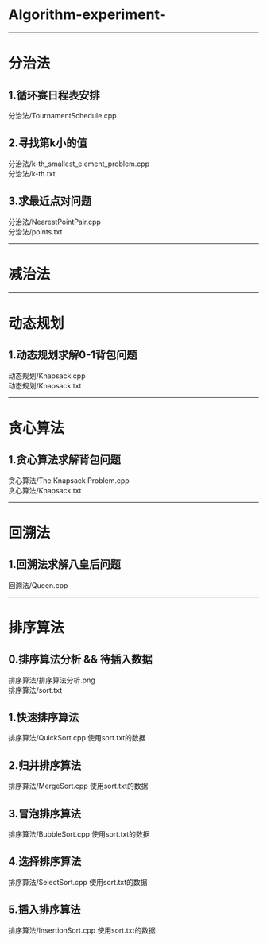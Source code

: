 # Algorithm-experiment-
****
# 分治法
## 1.循环赛日程表安排
分治法/TournamentSchedule.cpp
## 2.寻找第k小的值
分治法/k-th_smallest_element_problem.cpp   
分治法/k-th.txt
## 3.求最近点对问题
分治法/NearestPointPair.cpp   
分治法/points.txt
****
# 减治法
****
# 动态规划
## 1.动态规划求解0-1背包问题
动态规划/Knapsack.cpp  
动态规划/Knapsack.txt  
****
# 贪心算法
## 1.贪心算法求解背包问题
贪心算法/The Knapsack Problem.cpp  
贪心算法/Knapsack.txt  
****
# 回溯法
## 1.回溯法求解八皇后问题
回溯法/Queen.cpp
****
# 排序算法
## 0.排序算法分析 && 待插入数据
排序算法/排序算法分析.png    
排序算法/sort.txt
## 1.快速排序算法
排序算法/QuickSort.cpp  使用sort.txt的数据
## 2.归并排序算法
排序算法/MergeSort.cpp  使用sort.txt的数据
## 3.冒泡排序算法
排序算法/BubbleSort.cpp  使用sort.txt的数据
## 4.选择排序算法
排序算法/SelectSort.cpp  使用sort.txt的数据
## 5.插入排序算法
排序算法/InsertionSort.cpp  使用sort.txt的数据
